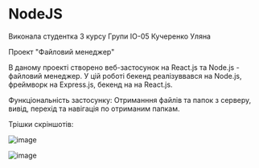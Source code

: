 # NodeJS
Виконала студентка 3 курсу
Групи ІО-05
Кучеренко Уляна


Проект "Файловий менеджер"

В даному проекті створено веб-застосунок на React.js та Node.js - файловий менеджер.
У цій роботі бекенд реалізуввався на Node.js, фреймворк на Express.js, бекенд на на React.js.

Функціональність застосунку: Отриманння файлів та папок з серверу, вивід, перехід та навігація по отриманим папкам.

Трішки скріншотів:

![image](https://user-images.githubusercontent.com/98901552/211750143-9349d71d-72d2-4d85-956d-c6299a890c69.png)

![image](https://user-images.githubusercontent.com/98901552/211750221-b0c8c94b-d3cd-4e2d-a457-86c1ad58f729.png)
